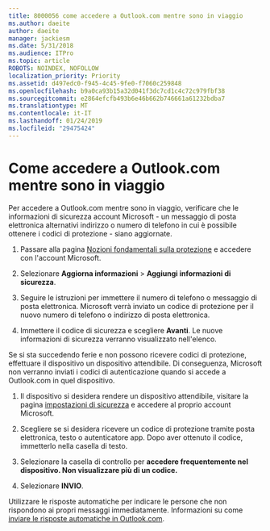 ```yaml
---
title: 8000056 come accedere a Outlook.com mentre sono in viaggio
ms.author: daeite
author: daeite
manager: jackiesm
ms.date: 5/31/2018
ms.audience: ITPro
ms.topic: article
ROBOTS: NOINDEX, NOFOLLOW
localization_priority: Priority
ms.assetid: d497edc0-f945-4c45-9fe0-f7060c259848
ms.openlocfilehash: b9a0ca93b15a32d041f3dc7cd1c4c72c979fbf38
ms.sourcegitcommit: e2864efcfb493b6e46b662b746661a61232bdba7
ms.translationtype: MT
ms.contentlocale: it-IT
ms.lasthandoff: 01/24/2019
ms.locfileid: "29475424"
---
```

# <a name="how-to-access-outlookcom-while-traveling"></a>Come accedere a Outlook.com mentre sono in viaggio

Per accedere a Outlook.com mentre sono in viaggio, verificare che le informazioni di sicurezza account Microsoft - un messaggio di posta elettronica alternativi indirizzo o numero di telefono in cui è possibile ottenere i codici di protezione - siano aggiornate.
  
1. Passare alla pagina [Nozioni fondamentali sulla protezione](https://go.microsoft.com/fwlink/p/?linkid=842325) e accedere con l'account Microsoft. 
    
2. Selezionare **Aggiorna informazioni** \> **Aggiungi informazioni di sicurezza**. 
    
3. Seguire le istruzioni per immettere il numero di telefono o messaggio di posta elettronica. Microsoft verrà inviato un codice di protezione per il nuovo numero di telefono o indirizzo di posta elettronica.
    
4. Immettere il codice di sicurezza e scegliere **Avanti**. Le nuove informazioni di sicurezza verranno visualizzato nell'elenco. 
    
Se si sta succedendo ferie e non possono ricevere codici di protezione, effettuare il dispositivo un dispositivo attendibile. Di conseguenza, Microsoft non verranno inviati i codici di autenticazione quando si accede a Outlook.com in quel dispositivo.
  
1. Il dispositivo si desidera rendere un dispositivo attendibile, visitare la pagina [impostazioni di sicurezza](https://go.microsoft.com/fwlink/p/?linkid=2002000&amp;clcid=0x409) e accedere al proprio account Microsoft. 
    
2. Scegliere se si desidera ricevere un codice di protezione tramite posta elettronica, testo o autenticatore app. Dopo aver ottenuto il codice, immetterlo nella casella di testo.
    
3. Selezionare la casella di controllo per **accedere frequentemente nel dispositivo. Non visualizzare più di un codice.**
    
4. Selezionare **INVIO**. 
    
Utilizzare le risposte automatiche per indicare le persone che non rispondono ai propri messaggi immediatamente. Informazioni su come [inviare le risposte automatiche in Outlook.com](https://go.microsoft.com/fwlink/p/?linkid=2002100&amp;clcid=0x409).
  

